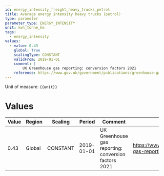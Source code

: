 ```yaml
---
id: energy_intensity_freight_heavy_trucks_petrol
title: Average energy intensity heavy trucks (petrol)
type: parameter
parameter_type: ENERGY_INTENSITY
unit: kwh_tonne_km
tags:
  - energy_intensity
values:
  - value: 0.43
    global: True
    scalingType: CONSTANT
    validFrom: 2019-01-01
    comment: |
        UK Greenhouse gas reporting: conversion factors 2021
    reference: https://www.gov.uk/government/publications/greenhouse-gas-reporting-conversion-factors-2021
---
```



Unit of measure: `{{unit}}`


# Values


| Value | Region | Scaling | Period | Comment | Reference |
|-------|--------|---------|--------|---------|-----------|
| 0.43 | Global | CONSTANT | 2019-01-01 | UK Greenhouse gas reporting: conversion factors 2021 | https://www.gov.uk/government/publications/greenhouse-gas-reporting-conversion-factors-2021 |


